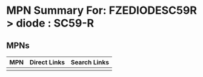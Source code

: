 



# MPN Summary For: FZEDIODESC59R > diode : SC59-R

## MPNs
  

|MPN|Direct Links|Search Links|
| :--- | :--- | :--- |
||||
